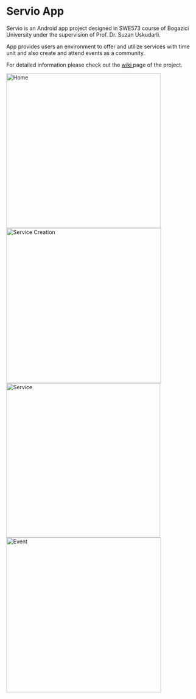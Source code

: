 # Servio App

Servio is an Android app project designed in SWE573 course of Bogazici University under the supervision of Prof. Dr. Suzan Uskudarli.

App provides users an environment to offer and utilize services with time unit and also create and attend events as a community.

For detailed information please check out the <a href="https://github.com/emreerkaslan/AdresVer/wiki"> wiki </a> page of the project.


<img width="405" alt="Home" src="https://user-images.githubusercontent.com/67108859/205985239-d3350618-2337-4d59-b609-926521c00b65.png">

<img width="406" alt="Service Creation" src="https://user-images.githubusercontent.com/67108859/205985222-e763493e-adc5-44ba-9886-db49c73f26cb.png">

<img width="404" alt="Service" src="https://user-images.githubusercontent.com/67108859/205985232-e495cb21-5bc2-440b-ab64-90d3530d97d8.png">

<img width="406" alt="Event" src="https://user-images.githubusercontent.com/67108859/205985234-1b22b3f7-ab8a-4a03-a2b8-eeb1a78a8585.png">
